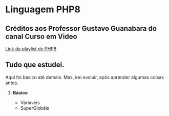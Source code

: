 # Linguagem PHP8

   <h2>Créditos aos Professor Gustavo Guanabara do canal Curso em Video </h2>
      <a href= "https://www.youtube.com/watch?v=TfsO0BGvGn0&list=PLHz_AreHm4dlFPrCXCmd5g92860x_Pbr_&ab_channel=CursoemV%C3%ADdeo" target = "_blank" > Link da playlist de PHP8 </a>


 <h2>Tudo que estudei.</h2>
   <p>Aqui foi basico até demais. Mas, irei evoluir, após aprender algumas coisas antes.</p>
<ol type ="1"> 
   <li> <strong>Básico</strong></li>
   <ul> 
      <li>Váriaveis </li>
      <li>SuperGlobáis</li>
   </ul>
</ol>
 
